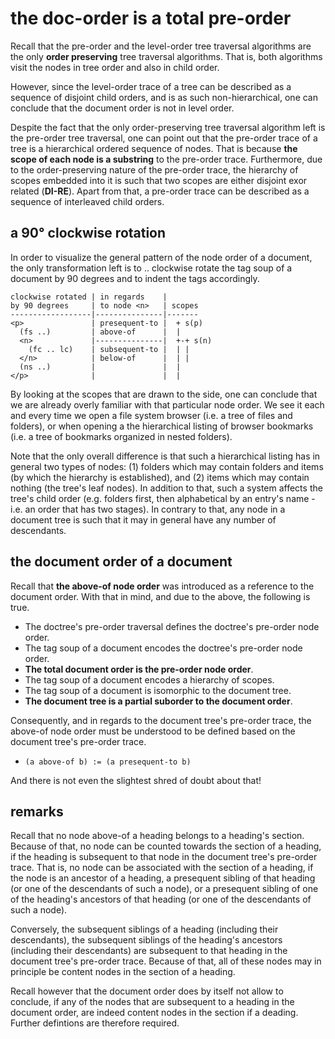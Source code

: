 
<!-- ======================================================================= -->
# the doc-order is a total pre-order

Recall that the pre-order and the level-order tree traversal algorithms are
the only **order preserving** tree traversal algorithms. That is, both
algorithms visit the nodes in tree order and also in child order.

However, since the level-order trace of a tree can be described as a sequence
of disjoint child orders, and is as such non-hierarchical, one can conclude
that the document order is not in level order.

Despite the fact that the only order-preserving tree traversal algorithm left
is the pre-order tree traversal, one can point out that the pre-order trace
of a tree is a hierarchical ordered sequence of nodes. That is because
**the scope of each node is a substring** to the pre-order trace. Furthermore,
due to the order-preserving nature of the pre-order trace, the hierarchy of
scopes embedded into it is such that two scopes are either disjoint exor
related (**DI-RE**). Apart from that, a pre-order trace can be described as
a sequence of interleaved child orders.

<!-- ======================================================================= -->
## a 90° clockwise rotation

In order to visualize the general pattern of the node order of a document, the
only transformation left is to .. clockwise rotate the tag soup of a document
by 90 degrees and to indent the tags accordingly.

```
clockwise rotated | in regards    |
by 90 degrees     | to node <n>   | scopes
------------------|---------------|-------
<p>               | presequent-to |  + s(p)
  (fs ..)         | above-of      |  |
  <n>             |---------------|  +-+ s(n)
    (fc .. lc)    | subsequent-to |  | |
  </n>            | below-of      |  | |
  (ns ..)         |               |  |
</p>              |               |  |
```

By looking at the scopes that are drawn to the side, one can conclude that we
are already overly familiar with that particular node order. We see it each and
every time we open a file system browser (i.e. a tree of files and folders), or
when opening a the hierarchical listing of browser bookmarks (i.e. a tree of
bookmarks organized in nested folders).

Note that the only overall difference is that such a hierarchical listing has
in general two types of nodes: (1) folders which may contain folders and items
(by which the hierarchy is established), and (2) items which may contain nothing
(the tree's leaf nodes). In addition to that, such a system affects the tree's
child order (e.g. folders first, then alphabetical by an entry's name - i.e. an
order that has two stages). In contrary to that, any node in a document tree is
such that it may in general have any number of descendants.

<!-- ======================================================================= -->
## the document order of a document

Recall that **the above-of node order** was introduced as a reference to the
document order. With that in mind, and due to the above, the following is true.

* The doctree's pre-order traversal defines the doctree's pre-order node order.
* The tag soup of a document encodes the doctree's pre-order node order.
* **The total document order is the pre-order node order**.
* The tag soup of a document encodes a hierarchy of scopes.
* The tag soup of a document is isomorphic to the document tree.
* **The document tree is a partial suborder to the document order**.

Consequently, and in regards to the document tree's pre-order trace, the
above-of node order must be understood to be defined based on the document
tree's pre-order trace.

* `(a above-of b) := (a presequent-to b)`

And there is not even the slightest shred of doubt about that!

<!-- ======================================================================= -->
## remarks

Recall that no node above-of a heading belongs to a heading's section. Because
of that, no node can be counted towards the section of a heading, if the heading
is subsequent to that node in the document tree's pre-order trace. That is, no
node can be associated with the section of a heading, if the node is an ancestor
of a heading, a presequent sibling of that heading (or one of the descendants of
such a node), or a presequent sibling of one of the heading's ancestors of that
heading (or one of the descendants of such a node).

Conversely, the subsequent siblings of a heading (including their descendants),
the subsequent siblings of the heading's ancestors (including their descendants)
are subsequent to that heading in the document tree's pre-order trace. Because
of that, all of these nodes may in principle be content nodes in the section of
a heading.

Recall however that the document order does by itself not allow to conclude,
if any of the nodes that are subsequent to a heading in the document order,
are indeed content nodes in the section if a deading. Further defintions are
therefore required.
